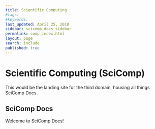 ```yaml
---
title: Scientific Computing
#tags:
#keywords:
last_updated: April 25, 2018
sidebar: scicomp_docs_sidebar
permalink: comp_index.html
layout: page
search: include
published: true
---
```

# Scientific Computing (SciComp)

This would be the landing site for the third domain, housing all things SciComp Docs.  

## SciComp Docs
Welcome to SciComp Docs!
